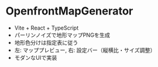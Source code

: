 <!-- Use this file to provide workspace-specific custom instructions to Copilot. For more details, visit https://code.visualstudio.com/docs/copilot/copilot-customization#_use-a-githubcopilotinstructionsmd-file -->

# OpenfrontMapGenerator

- Vite + React + TypeScript
- パーリンノイズで地形マップPNGを生成
- 地形色分けは指定表に従う
- 左: マッププレビュー, 右: 設定バー（縦横比・サイズ調整）
- モダンなUIで実装
